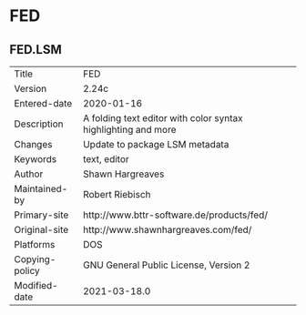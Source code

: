 # FED

## FED.LSM

<table>
<tr><td>Title</td><td>FED</td></tr>
<tr><td>Version</td><td>2.24c</td></tr>
<tr><td>Entered-date</td><td>2020-01-16</td></tr>
<tr><td>Description</td><td>A folding text editor with color syntax highlighting and more</td></tr>
<tr><td>Changes</td><td>Update to package LSM metadata</td></tr>
<tr><td>Keywords</td><td>text, editor</td></tr>
<tr><td>Author</td><td>Shawn Hargreaves</td></tr>
<tr><td>Maintained-by</td><td>Robert Riebisch</td></tr>
<tr><td>Primary-site</td><td>http://www.bttr-software.de/products/fed/</td></tr>
<tr><td>Original-site</td><td>http://www.shawnhargreaves.com/fed/</td></tr>
<tr><td>Platforms</td><td>DOS</td></tr>
<tr><td>Copying-policy</td><td>GNU General Public License, Version 2</td></tr>
<tr><td>Modified-date</td><td>2021-03-18.0</td></tr>
</table>
